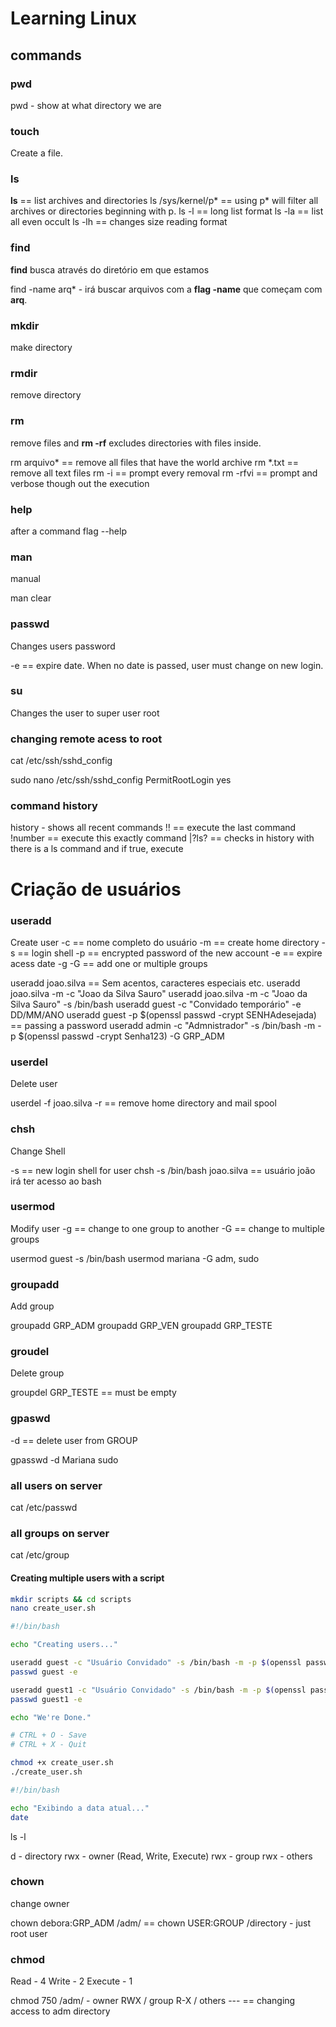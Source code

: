 # Learning Linux

## commands

### pwd

pwd - show at what directory we are

### touch

Create a file.

### ls

**ls** == list archives and directories
ls /sys/kernel/p* == using p* will filter all archives or directories beginning with p.
ls -l == long list format
ls -la == list all even occult
ls -lh == changes size reading format

### find

**find** busca através do diretório em que estamos

find -name arq* - irá buscar arquivos com a **flag -name** que começam com **arq**.

### mkdir

make directory

### rmdir

remove directory

### rm

remove files and **rm -rf** excludes directories with files inside.

rm arquivo* == remove all files that have the world archive
rm *.txt == remove all text files
rm -i == prompt every removal
rm -rfvi == prompt and verbose though out the execution

### help

after a command flag --help

### man

manual

man clear

### passwd
Changes users password

-e == expire date. When no date is passed, user must change on new login.

### su

Changes the user to super user root

### changing remote acess to root

cat /etc/ssh/sshd_config

sudo nano /etc/ssh/sshd_config
PermitRootLogin yes

### command history

history - shows all recent commands
!! == execute the last command
!number == execute this exactly command
|?ls? == checks in history with there is a ls command and if true, execute

# Criação de usuários

### useradd
Create user
-c == nome completo do usuário
-m == create home directory
-s == login shell
-p == encrypted password of the new account
-e == expire acess date
-g -G == add one or multiple groups

useradd joao.silva == Sem acentos, caracteres especiais etc.
useradd joao.silva -m -c "Joao da Silva Sauro" 
useradd joao.silva -m -c "Joao da Silva Sauro" -s /bin/bash
useradd guest -c "Convidado temporário" -e DD/MM/ANO
useradd guest -p $(openssl passwd -crypt SENHAdesejada) == passing a password
useradd admin -c "Admnistrador" -s /bin/bash -m -p $(openssl passwd -crypt Senha123) -G GRP_ADM

### userdel
Delete user

userdel -f joao.silva
-r == remove home directory and mail spool

### chsh
Change Shell

-s == new login shell for user
chsh -s /bin/bash joao.silva == usuário joão irá ter acesso ao bash


### usermod
Modify user
-g == change to one group to another
-G == change to multiple groups

usermod guest -s /bin/bash
usermod mariana -G adm, sudo

### groupadd
Add group

groupadd GRP_ADM
groupadd GRP_VEN
groupadd GRP_TESTE

### groudel
Delete group

groupdel GRP_TESTE == must be empty

### gpaswd
-d == delete user from GROUP

gpasswd -d Mariana sudo

### all users on server
cat /etc/passwd

### all groups on server
cat /etc/group

#### Creating multiple users with a script

```bash
mkdir scripts && cd scripts
nano create_user.sh

#!/bin/bash

echo "Creating users..."

useradd guest -c "Usuário Convidado" -s /bin/bash -m -p $(openssl passwd -crypt Senha123)
passwd guest -e

useradd guest1 -c "Usuário Convidado" -s /bin/bash -m -p $(openssl passwd -crypt Senha123)
passwd guest1 -e

echo "We're Done."

# CTRL + O - Save
# CTRL + X - Quit

chmod +x create_user.sh
./create_user.sh

```

```bash
#!/bin/bash

echo "Exibindo a data atual..."
date
```

ls -l 

d - directory
rwx - owner (Read, Write, Execute)
rwx - group
rwx - others


### chown
change owner

chown debora:GRP_ADM /adm/ == chown USER:GROUP /directory - just root user

### chmod

Read    - 4
Write   - 2
Execute - 1

chmod 750 /adm/ - owner RWX / group R-X / others --- == changing access to adm directory